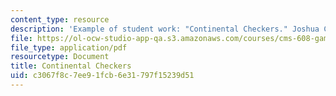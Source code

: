 ```yaml
---
content_type: resource
description: 'Example of student work: "Continental Checkers." Joshua Campoverde.'
file: https://ol-ocw-studio-app-qa.s3.amazonaws.com/courses/cms-608-game-design-spring-2008/c3067f8c7ee91fcb6e31797f15239d51_campoverde1.pdf
file_type: application/pdf
resourcetype: Document
title: Continental Checkers
uid: c3067f8c-7ee9-1fcb-6e31-797f15239d51
---
```

